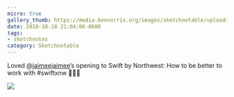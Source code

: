 ```yaml
---
micro: true
gallery_thumb: https://media.bennorris.org/images/sketchnotable/uploads/2018/66d72701f8.jpg
date: 2018-10-18 21:04:06-0600
tags:
- sketchnotes
category: Sketchnotable
---
```


Loved [@jaimeejaimee](https://micro.blog/jaimeejaimee)’s opening to Swift by Northwest: How to be better to work with #swiftxnw 📱✍🏼

<img src="https://media.bennorris.org/images/sketchnotable/uploads/2018/66d72701f8.jpg" />